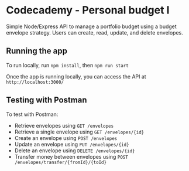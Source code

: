 # Codecademy - Personal budget I

Simple Node/Express API to manage a portfolio budget using a budget envelope strategy. Users can create, read, update, and delete envelopes.

## Running the app
To run locally, run `npm install`, then `npm run start`

Once the app is running locally, you can access the API at `http://localhost:3000/`

## Testing with Postman
To test with Postman:
 - Retrieve envelopes using `GET /envelopes`
 - Retrieve a single envelope using `GET /envelopes/{id}`
 - Create an envelope using `POST /envelopes`
 - Update an envelope using `PUT /envelopes/{id}`
 - Delete an envelope using `DELETE /envelopes/{id}`
 - Transfer money between envelopes using `POST /envelopes/transfer/{fromId}/{toId}`
